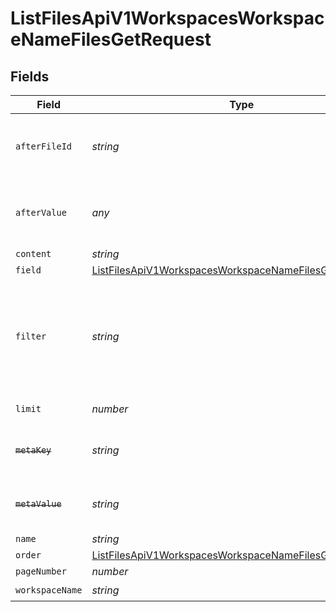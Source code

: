 # ListFilesApiV1WorkspacesWorkspaceNameFilesGetRequest


## Fields

| Field                                                                                                                                                                                                                                                                                                                                                                                                                                                                                                                                                  | Type                                                                                                                                                                                                                                                                                                                                                                                                                                                                                                                                                   | Required                                                                                                                                                                                                                                                                                                                                                                                                                                                                                                                                               | Description                                                                                                                                                                                                                                                                                                                                                                                                                                                                                                                                            |
| ------------------------------------------------------------------------------------------------------------------------------------------------------------------------------------------------------------------------------------------------------------------------------------------------------------------------------------------------------------------------------------------------------------------------------------------------------------------------------------------------------------------------------------------------------ | ------------------------------------------------------------------------------------------------------------------------------------------------------------------------------------------------------------------------------------------------------------------------------------------------------------------------------------------------------------------------------------------------------------------------------------------------------------------------------------------------------------------------------------------------------ | ------------------------------------------------------------------------------------------------------------------------------------------------------------------------------------------------------------------------------------------------------------------------------------------------------------------------------------------------------------------------------------------------------------------------------------------------------------------------------------------------------------------------------------------------------ | ------------------------------------------------------------------------------------------------------------------------------------------------------------------------------------------------------------------------------------------------------------------------------------------------------------------------------------------------------------------------------------------------------------------------------------------------------------------------------------------------------------------------------------------------------ |
| `afterFileId`                                                                                                                                                                                                                                                                                                                                                                                                                                                                                                                                          | *string*                                                                                                                                                                                                                                                                                                                                                                                                                                                                                                                                               | :heavy_minus_sign:                                                                                                                                                                                                                                                                                                                                                                                                                                                                                                                                     | Enter a file ID if you want to see all files after this file ID.You can only use this parameter in combination with the 'after_value' parameter. If you are using the default sorting by created_at, you can set this value to a datetime in iso format. Example: '2023-04-25T07:37:58.326042+00:00'.                                                                                                                                                                                                                                                  |
| `afterValue`                                                                                                                                                                                                                                                                                                                                                                                                                                                                                                                                           | *any*                                                                                                                                                                                                                                                                                                                                                                                                                                                                                                                                                  | :heavy_minus_sign:                                                                                                                                                                                                                                                                                                                                                                                                                                                                                                                                     | Enter a value if you want to see all files that are sorted after this value and a file ID defined in the 'after_file_id' parameter. This value must match the type of the field you want to sort by. You can only use this parameter in combination with the 'after_file_id' parameter.                                                                                                                                                                                                                                                                |
| `content`                                                                                                                                                                                                                                                                                                                                                                                                                                                                                                                                              | *string*                                                                                                                                                                                                                                                                                                                                                                                                                                                                                                                                               | :heavy_minus_sign:                                                                                                                                                                                                                                                                                                                                                                                                                                                                                                                                     | What file do you want to see? Enter its content.                                                                                                                                                                                                                                                                                                                                                                                                                                                                                                       |
| `field`                                                                                                                                                                                                                                                                                                                                                                                                                                                                                                                                                | [ListFilesApiV1WorkspacesWorkspaceNameFilesGetFieldField](../../models/operations/listfilesapiv1workspacesworkspacenamefilesgetfieldfield.md)                                                                                                                                                                                                                                                                                                                                                                                                          | :heavy_minus_sign:                                                                                                                                                                                                                                                                                                                                                                                                                                                                                                                                     | The name of the entity you want to sort by.                                                                                                                                                                                                                                                                                                                                                                                                                                                                                                            |
| `filter`                                                                                                                                                                                                                                                                                                                                                                                                                                                                                                                                               | *string*                                                                                                                                                                                                                                                                                                                                                                                                                                                                                                                                               | :heavy_minus_sign:                                                                                                                                                                                                                                                                                                                                                                                                                                                                                                                                     | The OData filter you want to use to in your query. It supports exact match and `AND` operations. For example, to filter for a metadata `category:news`, here's what the URL could look like: 'url = "https://api.cloud.deepset.ai/api/v1/workspaces/production/files?limit=10&filter=category eq 'news'"'. OData filters only work with cursor-based pagination (leave the `page_number` field blank to enable it).To learn more about the OData filter syntax, see: [Querying Data](https://www.odata.org/getting-started/basic-tutorial/#queryData). |
| `limit`                                                                                                                                                                                                                                                                                                                                                                                                                                                                                                                                                | *number*                                                                                                                                                                                                                                                                                                                                                                                                                                                                                                                                               | :heavy_minus_sign:                                                                                                                                                                                                                                                                                                                                                                                                                                                                                                                                     | How many entries do you want to display? Leaving this field empty keeps the default and max 10 results are returned.                                                                                                                                                                                                                                                                                                                                                                                                                                   |
| ~~`metaKey`~~                                                                                                                                                                                                                                                                                                                                                                                                                                                                                                                                          | *string*                                                                                                                                                                                                                                                                                                                                                                                                                                                                                                                                               | :heavy_minus_sign:                                                                                                                                                                                                                                                                                                                                                                                                                                                                                                                                     | :warning: **DEPRECATED**: this will be removed in a future release, please migrate away from it as soon as possible.<br/><br/>Type the metadata key by which you want to filter the files.                                                                                                                                                                                                                                                                                                                                                             |
| ~~`metaValue`~~                                                                                                                                                                                                                                                                                                                                                                                                                                                                                                                                        | *string*                                                                                                                                                                                                                                                                                                                                                                                                                                                                                                                                               | :heavy_minus_sign:                                                                                                                                                                                                                                                                                                                                                                                                                                                                                                                                     | :warning: **DEPRECATED**: this will be removed in a future release, please migrate away from it as soon as possible.<br/><br/>Type the metadata value by which you want to filter the files.                                                                                                                                                                                                                                                                                                                                                           |
| `name`                                                                                                                                                                                                                                                                                                                                                                                                                                                                                                                                                 | *string*                                                                                                                                                                                                                                                                                                                                                                                                                                                                                                                                               | :heavy_minus_sign:                                                                                                                                                                                                                                                                                                                                                                                                                                                                                                                                     | What file do you want to see? Type its name.                                                                                                                                                                                                                                                                                                                                                                                                                                                                                                           |
| `order`                                                                                                                                                                                                                                                                                                                                                                                                                                                                                                                                                | [ListFilesApiV1WorkspacesWorkspaceNameFilesGetOrderOrder](../../models/operations/listfilesapiv1workspacesworkspacenamefilesgetorderorder.md)                                                                                                                                                                                                                                                                                                                                                                                                          | :heavy_minus_sign:                                                                                                                                                                                                                                                                                                                                                                                                                                                                                                                                     | Choose how you want to sort the results.                                                                                                                                                                                                                                                                                                                                                                                                                                                                                                               |
| `pageNumber`                                                                                                                                                                                                                                                                                                                                                                                                                                                                                                                                           | *number*                                                                                                                                                                                                                                                                                                                                                                                                                                                                                                                                               | :heavy_minus_sign:                                                                                                                                                                                                                                                                                                                                                                                                                                                                                                                                     | Which page do you want to see? Type the number.                                                                                                                                                                                                                                                                                                                                                                                                                                                                                                        |
| `workspaceName`                                                                                                                                                                                                                                                                                                                                                                                                                                                                                                                                        | *string*                                                                                                                                                                                                                                                                                                                                                                                                                                                                                                                                               | :heavy_check_mark:                                                                                                                                                                                                                                                                                                                                                                                                                                                                                                                                     | Type the name of the workspace.                                                                                                                                                                                                                                                                                                                                                                                                                                                                                                                        |
